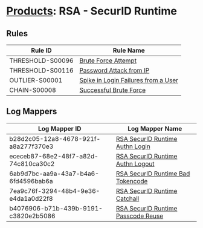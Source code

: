 # [Products](README.md): RSA - SecurID Runtime

## Rules

|Rule ID|Rule Name|
|----|----|
|THRESHOLD-S00096|[Brute Force Attempt](../rules/THRESHOLD-S00096.md)|
|THRESHOLD-S00116|[Password Attack from IP](../rules/THRESHOLD-S00116.md)|
|OUTLIER-S00001|[Spike in Login Failures from a User](../rules/OUTLIER-S00001.md)|
|CHAIN-S00008|[Successful Brute Force](../rules/CHAIN-S00008.md)|


## Log Mappers

|Log Mapper ID|Log Mapper Name|
|----|----|
|b28d2c05-12a8-4678-921f-a8a277f370e3|[RSA SecurID Runtime Authn Login](../mappings/b28d2c05-12a8-4678-921f-a8a277f370e3.md)|
|ececeb87-68e2-48f7-a82d-74c810ca30c2|[RSA SecurID Runtime Authn Logout](../mappings/ececeb87-68e2-48f7-a82d-74c810ca30c2.md)|
|6ab9d7bc-aa9a-43a7-b4a6-6fd4596bab6a|[RSA SecurID Runtime Bad Tokencode](../mappings/6ab9d7bc-aa9a-43a7-b4a6-6fd4596bab6a.md)|
|7ea9c76f-3294-48b4-9e36-e4da1a0d22f8|[RSA SecurID Runtime Catchall](../mappings/7ea9c76f-3294-48b4-9e36-e4da1a0d22f8.md)|
|b4076906-b71b-439b-9191-c3820e2b5086|[RSA SecurID Runtime Passcode Reuse](../mappings/b4076906-b71b-439b-9191-c3820e2b5086.md)|


